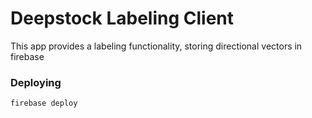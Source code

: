 # Deepstock Labeling Client

This app provides a labeling functionality, storing directional vectors in firebase

### Deploying

`firebase deploy`

